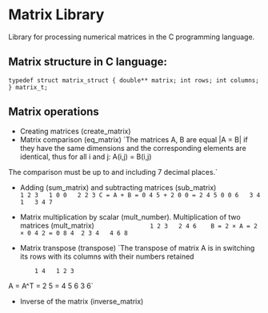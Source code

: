 # Matrix Library
Library for processing numerical matrices in the C programming language.

## Matrix structure in C language:
`typedef struct matrix_struct {
    double** matrix;
    int rows;
    int columns;
} matrix_t;`

## Matrix operations
* Creating matrices (create_matrix)
* Matrix comparison (eq_matrix)
`The matrices A, B are equal |A = B| if they have the same dimensions and the corresponding elements are identical, thus for all i and j: A(i,j) = B(i,j)

The comparison must be up to and including 7 decimal places.`
* Adding (sum_matrix) and subtracting matrices (sub_matrix)
`            1 2 3   1 0 0   2 2 3
С = A + B = 0 4 5 + 2 0 0 = 2 4 5
            0 0 6   3 4 1   3 4 7`
* Matrix multiplication by scalar (mult_number). Multiplication of two matrices (mult_matrix)
`                1 2 3   2 4 6   
B = 2 × A = 2 × 0 4 2 = 0 8 4 
                2 3 4   4 6 8 `
* Matrix transpose (transpose)
`The transpose of matrix A is in switching its rows with its columns with their numbers retained

          1 4   1 2 3
A = A^T = 2 5 = 4 5 6
          3 6`
* Inverse of the matrix (inverse_matrix)